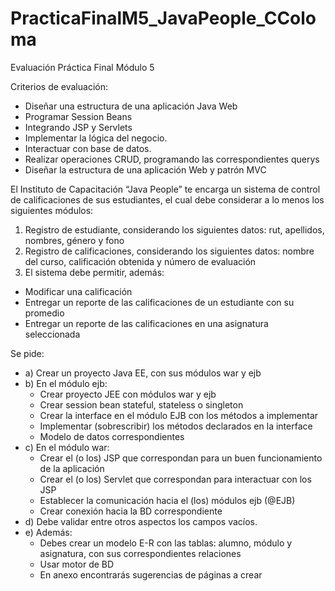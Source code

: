 # PracticaFinalM5_JavaPeople_CColoma
Evaluación Práctica Final Módulo 5

Criterios de evaluación:

  - Diseñar una estructura de una aplicación Java Web
  - Programar Session Beans 
  - Integrando JSP y Servlets
  - Implementar la lógica del negocio.
  - Interactuar con base de datos.
  - Realizar operaciones CRUD, programando las correspondientes querys
  - Diseñar la estructura de una aplicación Web y patrón MVC 

El Instituto de Capacitación “Java People” te encarga un sistema de control de calificaciones de sus estudiantes, el cual debe considerar a lo menos los siguientes módulos:

1)	Registro de estudiante, considerando los siguientes datos: rut, apellidos, nombres, género y fono
2)	Registro de calificaciones, considerando los siguientes datos: nombre del curso, calificación obtenida y número de evaluación
3)	El sistema debe permitir, además:
  - Modificar una calificación 
  - Entregar un reporte de las calificaciones de un estudiante con su promedio
  - Entregar un reporte de las calificaciones en una asignatura seleccionada

Se pide:
- a) Crear un proyecto Java EE, con sus módulos war y ejb
- b) En el módulo ejb:
  - Crear proyecto JEE con módulos war y ejb
  - Crear session bean stateful, stateless o singleton
  - Crear la interface en el módulo EJB con los métodos a implementar
  - Implementar (sobrescribir) los métodos declarados en la interface 
  - Modelo de datos correspondientes
- c) En el módulo war:
  - Crear el (o los) JSP que correspondan para un buen funcionamiento de la aplicación
  - Crear el (o los) Servlet que correspondan para interactuar con los JSP 
  - Establecer la comunicación hacia el (los) módulos ejb (@EJB)
  - Crear conexión hacia la BD correspondiente
- d) Debe validar entre otros aspectos los campos vacíos.
- e) Además:
  - Debes crear un modelo E-R con las tablas: alumno, módulo y asignatura, con sus correspondientes relaciones
  - Usar motor de BD 
  - En anexo encontrarás sugerencias de páginas a crear
